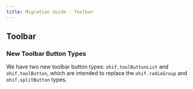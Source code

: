 ```yaml
---
title: Migration Guide - Toolbar
---
```


## Toolbar

### New Toolbar Button Types

We have two new toolbar button types: `ohif.toolButtonList` and `ohif.toolButton`, which are intended to replace the `ohif.radioGroup` and `ohif.splitButton` types.
